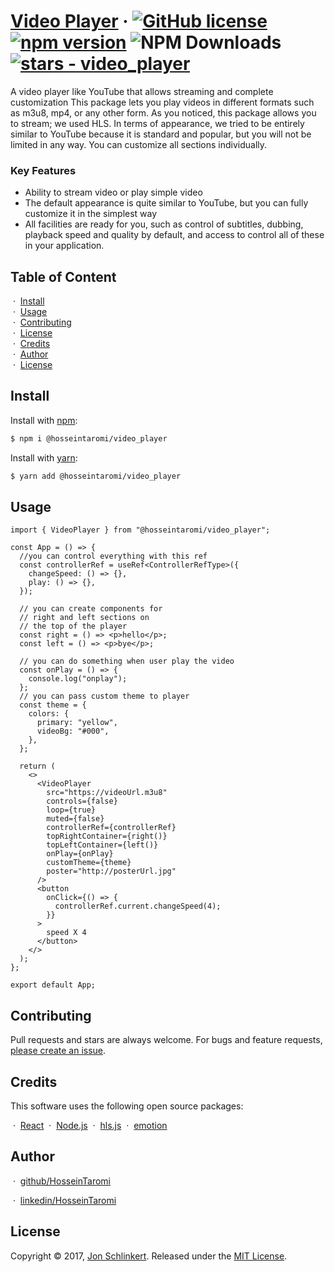# [Video Player](https://reactjs.org/) &middot; [![GitHub license](https://img.shields.io/badge/license-Apache-blue.svg)](https://github.com/hosseintaromi/video_player/blob/main/LICENSE) [![npm version](https://img.shields.io/npm/v/@hosseintaromi/video_player.svg?style=flat)](https://www.npmjs.com/package/@hosseintaromi/video_player) ![NPM Downloads](https://img.shields.io/npm/dw/@hosseintaromi/video_player) [![stars - video_player](https://img.shields.io/github/stars/hosseintaromi/video_player?style=social)](https://github.com/hosseintaromi/video_player)

A video player like YouTube that allows streaming and complete customization
This package lets you play videos in different formats such as m3u8, mp4, or any other form.
As you noticed, this package allows you to stream; we used HLS.
In terms of appearance, we tried to be entirely similar to YouTube because it is standard and popular, but you will not be limited in any way. You can customize all sections individually.

### Key Features

- Ability to stream video or play simple video
- The default appearance is quite similar to YouTube, but you can fully customize it in the simplest way
- All facilities are ready for you, such as control of subtitles, dubbing, playback speed and quality by default, and access to control all of these in your application.

<!-- You can play a video with all cool features -->

## Table of Content

&nbsp;&middot;&nbsp;
[Install](#Install) <br/>
&nbsp;&middot;&nbsp;
[Usage](#Usage)<br/>
&nbsp;&middot;&nbsp;
[Contributing](#Contributing)<br/>
&nbsp;&middot;&nbsp;
[License](#license)<br/>
&nbsp;&middot;&nbsp;
[Credits](#Credits)<br/>
&nbsp;&middot;&nbsp;
[Author](#Author)<br/>
&nbsp;&middot;&nbsp;
[License](#License)

## Install

Install with [npm](https://www.npmjs.com/):

```sh
$ npm i @hosseintaromi/video_player
```

Install with [yarn](https://yarnpkg.com):

```sh
$ yarn add @hosseintaromi/video_player
```

## Usage

```tsx
import { VideoPlayer } from "@hosseintaromi/video_player";

const App = () => {
  //you can control everything with this ref
  const controllerRef = useRef<ControllerRefType>({
    changeSpeed: () => {},
    play: () => {},
  });

  // you can create components for
  // right and left sections on
  // the top of the player
  const right = () => <p>hello</p>;
  const left = () => <p>bye</p>;

  // you can do something when user play the video
  const onPlay = () => {
    console.log("onplay");
  };
  // you can pass custom theme to player
  const theme = {
    colors: {
      primary: "yellow",
      videoBg: "#000",
    },
  };

  return (
    <>
      <VideoPlayer
        src="https://videoUrl.m3u8"
        controls={false}
        loop={true}
        muted={false}
        controllerRef={controllerRef}
        topRightContainer={right()}
        topLeftContainer={left()}
        onPlay={onPlay}
        customTheme={theme}
        poster="http://posterUrl.jpg"
      />
      <button
        onClick={() => {
          controllerRef.current.changeSpeed(4);
        }}
      >
        speed X 4
      </button>
    </>
  );
};

export default App;
```

## Contributing

Pull requests and stars are always welcome. For bugs and feature requests, [please create an issue](../../issues/new).

## Credits

This software uses the following open source packages:

&nbsp;&middot;&nbsp;
[React](https://react.dev/)
&nbsp;&middot;&nbsp;
[Node.js](https://nodejs.org/)
&nbsp;&middot;&nbsp;
[hls.js](https://github.com/video-dev/hls.js)
&nbsp;&middot;&nbsp;
[emotion](https://emotion.sh/)

## Author

&nbsp;&middot;&nbsp;
[github/HosseinTaromi](https://github.com/hosseintaromi)

&nbsp;&middot;&nbsp;
[linkedin/HosseinTaromi](https://www.linkedin.com/in/hosseintaromi/)

## License

Copyright © 2017, [Jon Schlinkert](https://github.com/jonschlinkert).
Released under the [MIT License](LICENSE).

<!-- > GitHub [@hosseintaromi](https://github.com/hosseintaromi) &nbsp;&middot;&nbsp;
> linkedin [hosseintaromi]() &nbsp;&middot;&nbsp; -->
